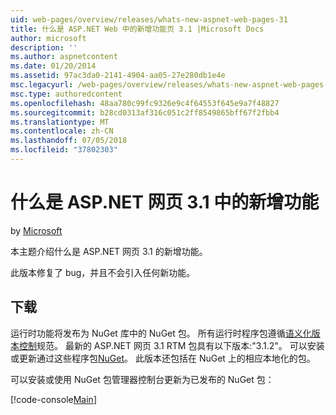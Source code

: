 ```yaml
---
uid: web-pages/overview/releases/whats-new-aspnet-web-pages-31
title: 什么是 ASP.NET Web 中的新增功能页 3.1 |Microsoft Docs
author: microsoft
description: ''
ms.author: aspnetcontent
ms.date: 01/20/2014
ms.assetid: 97ac3da0-2141-4904-aa05-27e280db1e4e
msc.legacyurl: /web-pages/overview/releases/whats-new-aspnet-web-pages-31
msc.type: authoredcontent
ms.openlocfilehash: 48aa780c99fc9326e9c4f64553f645e9a7f48827
ms.sourcegitcommit: b28cd0313af316c051c2ff8549865bff67f2fbb4
ms.translationtype: MT
ms.contentlocale: zh-CN
ms.lasthandoff: 07/05/2018
ms.locfileid: "37802303"
---
```

<a name="whats-new-in-aspnet-web-pages-31"></a>什么是 ASP.NET 网页 3.1 中的新增功能
====================
by [Microsoft](https://github.com/microsoft)

本主题介绍什么是 ASP.NET 网页 3.1 的新增功能。

此版本修复了 bug，并且不会引入任何新功能。

<a id="download"></a>
## <a name="download"></a>下载

运行时功能将发布为 NuGet 库中的 NuGet 包。 所有运行时程序包遵循[语义化版本控制](http://semver.org/)规范。 最新的 ASP.NET 网页 3.1 RTM 包具有以下版本:"3.1.2"。 可以安装或更新通过这些程序包[NuGet](http://www.nuget.org/packages/Microsoft.AspNet.WebPages/)。 此版本还包括在 NuGet 上的相应本地化的包。

可以安装或使用 NuGet 包管理器控制台更新为已发布的 NuGet 包：

[!code-console[Main](whats-new-aspnet-web-pages-31/samples/sample1.cmd)]

